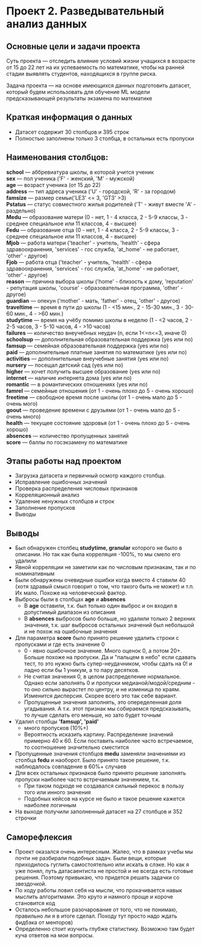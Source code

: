 # Проект 2. Разведывательный анализ данных

## Основные цели и задачи проекта
Суть проекта — отследить влияние условий жизни учащихся в возрасте от 15 до 22 лет на их успеваемость по математике, чтобы на ранней стадии выявлять студентов, находящихся в группе риска.  
  
Задача проекта — на основе имеющихся данных подготовить датасет, который будем использовать для обучение ML модели предсказывающей результаты экзамена по математике

## Краткая информация о данных
- Датасет содержит 30 столбцов и 395 строк
- Полностью заполнены только 3 столбца, в остальных есть пропуски

Наименования столбцов:
--
**school** — аббревиатура школы, в которой учится ученик  
**sex** — пол ученика ('F' - женский, 'M' - мужской)  
**age** — возраст ученика (от 15 до 22)  
**address** — тип адреса ученика ('U' - городской, 'R' - за городом)  
**famsize** — размер семьи('LE3' <= 3, 'GT3' >3)  
**Pstatus** — статус совместного жилья родителей ('T' - живут вместе 'A' - раздельно)  
**Medu** — образование матери (0 - нет, 1 - 4 класса, 2 - 5-9 классы, 3 - среднее специальное или 11 классов, 4 - высшее)  
**Fedu** — образование отца (0 - нет, 1 - 4 класса, 2 - 5-9 классы, 3 - среднее специальное или 11 классов, 4 - высшее)  
**Mjob** — работа матери ('teacher' - учитель, 'health' - сфера здравоохранения, 'services' - гос служба, 'at_home' - не работает, 'other' - другое)  
**Fjob** — работа отца ('teacher' - учитель, 'health' - сфера здравоохранения, 'services' - гос служба, 'at_home' - не работает, 'other' - другое)  
**reason** — причина выбора школы ('home' - близость к дому, 'reputation' - репутация школы, 'course' - образовательная программа, 'other' - другое)  
**guardian** — опекун ('mother' - мать, 'father' - отец, 'other' - другое)  
**traveltime** — время в пути до школы (1 - <15 мин., 2 - 15-30 мин., 3 - 30-60 мин., 4 - >60 мин.)  
**studytime** — время на учёбу помимо школы в неделю (1 - <2 часов, 2 - 2-5 часов, 3 - 5-10 часов, 4 - >10 часов)  
**failures** — количество внеучебных неудач (n, если 1<=n<=3, иначе 0)  
**schoolsup** — дополнительная образовательная поддержка (yes или no)  
**famsup** — семейная образовательная поддержка (yes или no)  
**paid** — дополнительные платные занятия по математике (yes или no)  
**activities** — дополнительные внеучебные занятия (yes или no)  
**nursery** — посещал детский сад (yes или no)  
**higher** — хочет получить высшее образование (yes или no)  
**internet** — наличие интернета дома (yes или no)  
**romantic** — в романтических отношениях (yes или no)  
**famrel** — семейные отношения (от 1 - очень плохо до 5 - очень хорошо)  
**freetime** — свободное время после школы (от 1 - очень мало до 5 - очень мого)  
**goout** — проведение времени с друзьями (от 1 - очень мало до 5 - очень много)  
**health** — текущее состояние здоровья (от 1 - очень плохо до 5 - очень хорошо)  
**absences** — количество пропущенных занятий  
**score** — баллы по госэкзамену по математике  

## Этапы работы над проектом
- Загрузка датасета и первичный осмотр каждого столбца. 
- Исправление ошибочных значений
- Проверка распределения числовых признаков
- Корреляционный анализ
- Удаление ненужных столбцов и строк
- Заполнение пропусков
- Выводы

## Выводы
- Был обнаружен столбец **studytime, granular** которого не было в описании. Но так как была корреляция -100%, то мы смело его удалили
- Явной корреляции не заметили  как по числовым признакам, так и по номинативным
- Были обнаружены очевидные ошибки когда вместо 4 ставили 40 (хотя здравый смысл говорит о том, что такого быть не может) и т.п. Их мало. Похоже на человеческий фактор.
- Выбросы были в столбцах **age** и **absences**
    - В **age** оставили, т.к. был только один выброс и он входил в допустимый диапазон из описания
    - В **absences** выбросов было больше, но удалили только 2 верхних значения, т.к. шаг выбросов остальных значений был небольшой и не похож на ошибочные значения
- Для параметра **score** было принято решение удалить строки с пропусками и где есть значение 0
    - 0 - явно ошибочное значение. Много оценок 0, а потом 20+. Больше похоже на пропуски. Да и "пальцем в небо" если сдавать тест, то это нужно быть супер-неудачником, чтобы сдать на 0! и ладно если бы 1 уникум, а то пару десятков.
    - Не считая значения 0, в целом распределение нормальное. Однако если заполнять 0 и пропуски медианой/модой/средним - то оно сильно вырастет по центру, и не изменица по краям. Изменится дисперсия. Скорее всего это так себе вариант.
    - Пропущенные значения заполнять, это опеределенная доля угадывания. А т.к. этот признак мы собираемся предсказывать, то лучше сделать его меньше, но зато будет точным
- Удалил столбцы **'famsup', 'paid'** 
    - много пропусков (10%+)
    - Вероятность исказить картину. Распределение значений примерно 40 к 60. Если поставить наиболее часто встречаемое, то соотношение значительно сместится
- Пропущенные значения столбцов **medu** заменяли значениями из столбца **fedu** и наоборот. Было принято такое решение, т.к. наблюдалось совпадение в 60%+ случаев
- Для всех остальных признаков было принято решение заполнять пропуски наиболее часто встречаемым значением, т.к.
    - При таком подходе не создавался сильный перекос в пользу того или инного значения
    - Подобных кейсов на курсе не было и такое решение кажется наиболее логичным
- На выходе получили заполненный датасет на 27 столбцов и 352 строчки

## Саморефлексия
- Проект оказался очень интересным. Жалео, что в рамках учебы мы почти не разбирали подобных задач. Были вещи, которые приходилось гуглить самостоятельно или искать в слэке. Но как я уже понял, путь датасаентиста не простой и не всегда есть готовые решения. Поэтому привыкаю, что придется решать задачки со звездочкой.
- По ходу работы ловил себя на мысли, что прокачивается навык мыслить алгоритмами. Это круто и намного проще и короче становится код
- Осталось небольшое разочарование от того, что не понимаю, правильно ли я в итоге сделал. Походу тут просто надо ждать фидбэка от менторов)
- Определенно стоит изучить глубже статистику. Возможно там будет куча ответов на мои вопросы.
